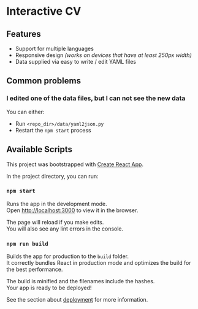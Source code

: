 # Interactive CV

## Features

- Support for multiple languages
- Responsive design *(works on devices that have at least 250px width)*
- Data supplied via easy to write / edit YAML files

## Common problems

### I edited one of the data files, but I can not see the new data

You can either:
- Run `<repo_dir>/data/yaml2json.py`
- Restart the `npm start` process

## Available Scripts
This project was bootstrapped with [Create React App](https://github.com/facebook/create-react-app).

In the project directory, you can run:

### `npm start`

Runs the app in the development mode.<br />
Open [http://localhost:3000](http://localhost:3000) to view it in the browser.

The page will reload if you make edits.<br />
You will also see any lint errors in the console.

### `npm run build`

Builds the app for production to the `build` folder.<br />
It correctly bundles React in production mode and optimizes the build for the best performance.

The build is minified and the filenames include the hashes.<br />
Your app is ready to be deployed!

See the section about [deployment](https://facebook.github.io/create-react-app/docs/deployment) for more information.
